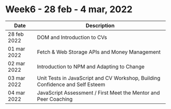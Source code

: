 # Week6 - 28 feb - 4 mar, 2022
| Date | Description |
| ----------- | ----------- |
| 28 feb 2022 | DOM and Introduction to CVs |
| 01 mar 2022 | Fetch & Web Storage APIs and Money Management |
| 02 mar 2022 | Introduction to NPM and Adapting to Change |
| 03 mar 2022 | Unit Tests in JavaScript and CV Workshop, Building Confidence and Self Esteem |
| 04 mar 2022 | JavaScript Assessment / First Meet the Mentor and Peer Coaching